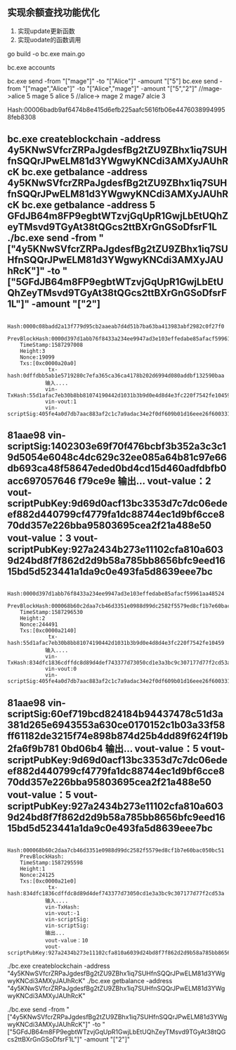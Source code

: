 ## 实现余额查找功能优化
1. 实现update更新函数
2. 实现uodate的函数调用

go build -o bc.exe main.go

bc.exe accounts




bc.exe send -from "[\"mage\"]" -to "[\"Alice\"]" -amount "[\"5\"]
bc.exe send -from "[\"mage\",\"Alice\"]" -to "[\"Alice\",\"mage\"]" -amount "[\"5\",\"2\"]"
//mage->alice 5 mage 5 alice 5
//alice-> mage 2 mage7 alcie 3

Hash:00006badb9af6474b8e415d6efb225aafc5616fb06e44760389949958feb8308


bc.exe createblockchain -address 4y5KNwSVfcrZRPaJgdesfBg2tZU9ZBhx1iq7SUHfnSQQrJPwELM81d3YWgwyKNCdi3AMXyJAUhRcK
bc.exe getbalance -address 4y5KNwSVfcrZRPaJgdesfBg2tZU9ZBhx1iq7SUHfnSQQrJPwELM81d3YWgwyKNCdi3AMXyJAUhRcK
bc.exe getbalance -address 5
GFdJB64m8FP9egbtWTzvjGqUpR1GwjLbEtUQhZeyTMsvd9TGyAt38tQGcs2ttBXrGnGSoDfsrF1L
./bc.exe send -from "[\"4y5KNwSVfcrZRPaJgdesfBg2tZU9ZBhx1iq7SUHfnSQQrJPwELM81d3YWgwyKNCdi3AMXyJAUhRcK\"]" -to "[\"5GFdJB64m8FP9egbtWTzvjGqUpR1GwjLbEtUQhZeyTMsvd9TGyAt38tQGcs2ttBXrGnGSoDfsrF1L\"]" -amount "[\"2\"]
----------------------------------
        Hash:0000c08badd2a13f779d95cb2aaeab7d4d51b7ba63ba413983abf2982c0f27f0
        PrevBlockHash:0000d397d1abb76f8433a234ee9947ad3e103effedabe85afacf59961aa48524
        TimeStamp:1587297008
        Height:3
        Nonce:19099
        Txs:[0xc0000a20a0]
                 tx-hash:0dffdbb5ab1e5719280c7efa365ca36ca4178b202d6994d080addbf132590baa
                输入....
                vin-TxHash:55d1afac7eb30b8bb81074190442d1031b3b9d0e4d8d4e3fc220f7542fe10459
                vin-vout:1
                vin-scriptSig:405fe4a0d7db7aac883af2c1c7a9adac34e2f0df609b01d16eee26f6003310a786a0517eeafaa0af3235ce2d75215c9b9dd9f0ee8f8e387977d47df3f
81aae98
                vin-scriptSig:1402303e69f70f476bcbf3b352a3c3c19d5054e6048c4dc629c32ee085a64b81c97e66db693ca48f58647eded0bd4cd15d460adfdbfb0acc697057646
f79ce9e
                输出...
                vout-value：2
                vout-scriptPubKey:9d69d0acf13bc3353d7c7dc06edeef882d440799cf4779fa1dc88744ec1d9bf6cce870dd357e226bba95803695cea2f21a488e50
                vout-value：3
                vout-scriptPubKey:927a2434b273e11102cfa810a6039d24bd8f7f862d2d9b58a785bb8656bfc9eed1615bd5d523441a1da9c0e493fa5d8639eee7bc
-----------------------------------
        Hash:0000d397d1abb76f8433a234ee9947ad3e103effedabe85afacf59961aa48524
        PrevBlockHash:000068b60c2daa7cb46d3351e0988d99dc2582f5579ed8cf1b7e60bac050bc51
        TimeStamp:1587296530
        Height:2
        Nonce:244491
        Txs:[0xc0000a2140]
                 tx-hash:55d1afac7eb30b8bb81074190442d1031b3b9d0e4d8d4e3fc220f7542fe10459
                输入....
                vin-TxHash:834dfc1836cdffdc8d89d4def743377d73050cd1e3a3bc9c307177d77f2cd53a
                vin-vout:0
                vin-scriptSig:405fe4a0d7db7aac883af2c1c7a9adac34e2f0df609b01d16eee26f6003310a786a0517eeafaa0af3235ce2d75215c9b9dd9f0ee8f8e387977d47df3f
81aae98
                vin-scriptSig:60ef719bcd824184b94437478c51d3a381d265e6943553a630ce0170152c1b03a33f58ff61182de3215f74e898b874d25b4dd89f624f19b2fa6f9b781
0bd06b4
                输出...
                vout-value：5
                vout-scriptPubKey:9d69d0acf13bc3353d7c7dc06edeef882d440799cf4779fa1dc88744ec1d9bf6cce870dd357e226bba95803695cea2f21a488e50
                vout-value：5
                vout-scriptPubKey:927a2434b273e11102cfa810a6039d24bd8f7f862d2d9b58a785bb8656bfc9eed1615bd5d523441a1da9c0e493fa5d8639eee7bc
-----------------------------------
        Hash:000068b60c2daa7cb46d3351e0988d99dc2582f5579ed8cf1b7e60bac050bc51
        PrevBlockHash:
        TimeStamp:1587295598
        Height:1
        Nonce:24125
        Txs:[0xc0000a21e0]
                 tx-hash:834dfc1836cdffdc8d89d4def743377d73050cd1e3a3bc9c307177d77f2cd53a
                输入....
                vin-TxHash:
                vin-vout:-1
                vin-scriptSig:
                vin-scriptSig:
                输出...
                vout-value：10
                vout-scriptPubKey:927a2434b273e11102cfa810a6039d24bd8f7f862d2d9b58a785bb8656bfc9eed1615bd5d523441a1da9c0e493fa5d8639eee7bc



./bc.exe createblockchain -address  "4y5KNwSVfcrZRPaJgdesfBg2tZU9ZBhx1iq7SUHfnSQQrJPwELM81d3YWgwyKNCdi3AMXyJAUhRcK"
./bc.exe getbalance -address "4y5KNwSVfcrZRPaJgdesfBg2tZU9ZBhx1iq7SUHfnSQQrJPwELM81d3YWgwyKNCdi3AMXyJAUhRcK"

./bc.exe send -from "[\"4y5KNwSVfcrZRPaJgdesfBg2tZU9ZBhx1iq7SUHfnSQQrJPwELM81d3YWgwyKNCdi3AMXyJAUhRcK\"]" -to "[\"5GFdJB64m8FP9egbtWTzvjGqUpR1GwjLbEtUQhZeyTMsvd9TGyAt38tQGcs2ttBXrGnGSoDfsrF1L\"]" -amount "[\"2\"]"